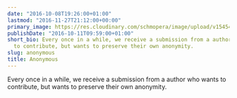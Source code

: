 ```yaml
---
date: "2016-10-08T19:26:00+01:00"
lastmod: "2016-11-27T21:12:00+00:00"
primary_image: https://res.cloudinary.com/schmopera/image/upload/v1545409169/media/webhook-uploads/1475951301790/2016-10-08---Anonymous.jpg.jpg
publishDate: "2016-10-11T09:59:00+01:00"
short_bio: Every once in a while, we receive a submission from a author who wants
  to contribute, but wants to preserve their own anonymity.
slug: anonymous
title: Anonymous
---
```


Every once in a while, we receive a submission from a author who wants to contribute, but wants to preserve their own anonymity.
